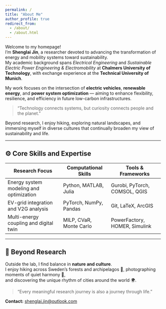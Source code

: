 ```yaml
---
permalink: /
title: "About Me"
author_profile: true
redirect_from: 
  - /about/
  - /about.html
---
```


Welcome to my homepage!  
I’m **Shenglai Jin**, a researcher devoted to advancing the transformation of energy and mobility systems toward sustainability.  
My academic background spans *Electrical Engineering* and *Sustainable Electric Power Engineering & Electromobility* at **Chalmers University of Technology**, with exchange experience at the **Technical University of Munich**.  

My work focuses on the intersection of **electric vehicles**, **renewable energy**, and **power system optimization** — aiming to enhance flexibility, resilience, and efficiency in future low-carbon infrastructures.  

> “Technology connects systems, but curiosity connects people and the planet.”

Beyond research, I enjoy hiking, exploring natural landscapes, and immersing myself in diverse cultures that continually broaden my view of sustainability and life.

---

## ⚙️ Core Skills and Expertise

| Research Focus | Computational Skills | Tools & Frameworks |
|-----------------|----------------------|--------------------|
| Energy system modeling and optimization | Python, MATLAB, Julia | Gurobi, PyTorch, COMSOL, QGIS |
| EV-grid integration and V2G analysis | PyTorch, NumPy, Pandas | Git, LaTeX, ArcGIS |
| Multi-energy coupling and digital twin | MILP, CVaR, Monte Carlo | PowerFactory, HOMER, Simulink |

---

## 🌿 Beyond Research

Outside the lab, I find balance in **nature and culture**.  
I enjoy hiking across Sweden’s forests and archipelagos 🌲, photographing moments of quiet harmony 📸,  
and discovering the unique rhythm of cities around the world 🌍.

> “Every meaningful research journey is also a journey through life.”

**Contact:** [shenglai.jin@outlook.com](mailto:shenglai.jin@outlook.com)
